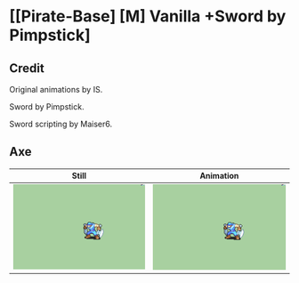 # [\[Pirate-Base\] \[M\] Vanilla +Sword by Pimpstick]

## Credit

Original animations by IS.

Sword by Pimpstick.

Sword scripting by Maiser6.
	
## Axe

| Still | Animation |
| :---: | :-------: |
| ![Axe still](./Axe_000.png) | ![Axe animation](./Axe.gif) |
